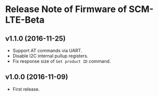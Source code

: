 # Release Note of Firmware of SCM-LTE-Beta


## v1.1.0 (2016-11-25)

* Support AT commands via UART.
* Disable I2C internal pullup registers.
* Fix response size of `Get product ID` command.


## v1.0.0 (2016-11-09)

* First release.
